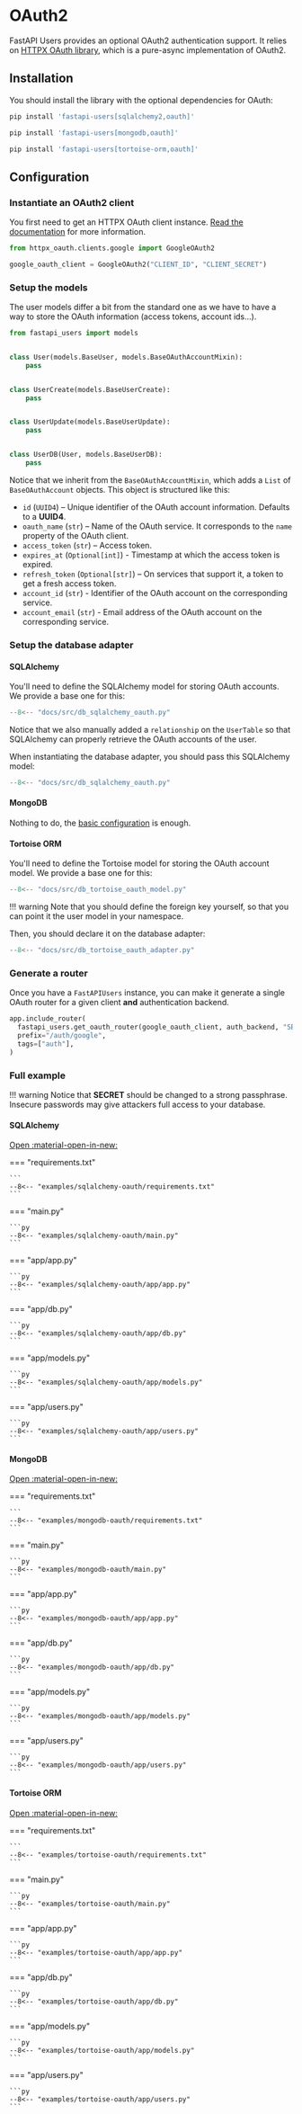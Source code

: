 # OAuth2

FastAPI Users provides an optional OAuth2 authentication support. It relies on [HTTPX OAuth library](https://frankie567.github.io/httpx-oauth/), which is a pure-async implementation of OAuth2.

## Installation

You should install the library with the optional dependencies for OAuth:

```sh
pip install 'fastapi-users[sqlalchemy2,oauth]'
```

```sh
pip install 'fastapi-users[mongodb,oauth]'
```

```sh
pip install 'fastapi-users[tortoise-orm,oauth]'
```

## Configuration

### Instantiate an OAuth2 client

You first need to get an HTTPX OAuth client instance. [Read the documentation](https://frankie567.github.io/httpx-oauth/oauth2/) for more information.

```py
from httpx_oauth.clients.google import GoogleOAuth2

google_oauth_client = GoogleOAuth2("CLIENT_ID", "CLIENT_SECRET")
```

### Setup the models

The user models differ a bit from the standard one as we have to have a way to store the OAuth information (access tokens, account ids...).

```py
from fastapi_users import models


class User(models.BaseUser, models.BaseOAuthAccountMixin):
    pass


class UserCreate(models.BaseUserCreate):
    pass


class UserUpdate(models.BaseUserUpdate):
    pass


class UserDB(User, models.BaseUserDB):
    pass
```

Notice that we inherit from the `BaseOAuthAccountMixin`, which adds a `List` of `BaseOAuthAccount` objects. This object is structured like this:

* `id` (`UUID4`) – Unique identifier of the OAuth account information. Defaults to a **UUID4**.
* `oauth_name` (`str`) – Name of the OAuth service. It corresponds to the `name` property of the OAuth client.
* `access_token` (`str`) – Access token.
* `expires_at` (`Optional[int]`) - Timestamp at which the access token is expired.
* `refresh_token` (`Optional[str]`) – On services that support it, a token to get a fresh access token.
* `account_id` (`str`) - Identifier of the OAuth account on the corresponding service.
* `account_email` (`str`) - Email address of the OAuth account on the corresponding service.

### Setup the database adapter

#### SQLAlchemy

You'll need to define the SQLAlchemy model for storing OAuth accounts. We provide a base one for this:

```py hl_lines="19-24"
--8<-- "docs/src/db_sqlalchemy_oauth.py"
```

Notice that we also manually added a `relationship` on the `UserTable` so that SQLAlchemy can properly retrieve the OAuth accounts of the user.

When instantiating the database adapter, you should pass this SQLAlchemy model:

```py hl_lines="41-42"
--8<-- "docs/src/db_sqlalchemy_oauth.py"
```

#### MongoDB

Nothing to do, the [basic configuration](./databases/mongodb.md) is enough.

#### Tortoise ORM

You'll need to define the Tortoise model for storing the OAuth account model. We provide a base one for this:

```py hl_lines="29 30"
--8<-- "docs/src/db_tortoise_oauth_model.py"
```

!!! warning
    Note that you should define the foreign key yourself, so that you can point it the user model in your namespace.

Then, you should declare it on the database adapter:

```py hl_lines="8 9"
--8<-- "docs/src/db_tortoise_oauth_adapter.py"
```

### Generate a router

Once you have a `FastAPIUsers` instance, you can make it generate a single OAuth router for a given client **and** authentication backend.

```py
app.include_router(
  fastapi_users.get_oauth_router(google_oauth_client, auth_backend, "SECRET"),
  prefix="/auth/google",
  tags=["auth"],
)
```

### Full example

!!! warning
    Notice that **SECRET** should be changed to a strong passphrase.
    Insecure passwords may give attackers full access to your database.

#### SQLAlchemy

[Open :material-open-in-new:](https://github.com/fastapi-users/fastapi-users/tree/master/examples/sqlalchemy-oauth)

=== "requirements.txt"

    ```
    --8<-- "examples/sqlalchemy-oauth/requirements.txt"
    ```

=== "main.py"

    ```py
    --8<-- "examples/sqlalchemy-oauth/main.py"
    ```

=== "app/app.py"

    ```py
    --8<-- "examples/sqlalchemy-oauth/app/app.py"
    ```

=== "app/db.py"

    ```py
    --8<-- "examples/sqlalchemy-oauth/app/db.py"
    ```

=== "app/models.py"

    ```py
    --8<-- "examples/sqlalchemy-oauth/app/models.py"
    ```

=== "app/users.py"

    ```py
    --8<-- "examples/sqlalchemy-oauth/app/users.py"
    ```

#### MongoDB

[Open :material-open-in-new:](https://github.com/fastapi-users/fastapi-users/tree/master/examples/mongodb-oauth)

=== "requirements.txt"

    ```
    --8<-- "examples/mongodb-oauth/requirements.txt"
    ```

=== "main.py"

    ```py
    --8<-- "examples/mongodb-oauth/main.py"
    ```

=== "app/app.py"

    ```py
    --8<-- "examples/mongodb-oauth/app/app.py"
    ```

=== "app/db.py"

    ```py
    --8<-- "examples/mongodb-oauth/app/db.py"
    ```

=== "app/models.py"

    ```py
    --8<-- "examples/mongodb-oauth/app/models.py"
    ```

=== "app/users.py"

    ```py
    --8<-- "examples/mongodb-oauth/app/users.py"
    ```

#### Tortoise ORM

[Open :material-open-in-new:](https://github.com/fastapi-users/fastapi-users/tree/master/examples/tortoise-oauth)

=== "requirements.txt"

    ```
    --8<-- "examples/tortoise-oauth/requirements.txt"
    ```

=== "main.py"

    ```py
    --8<-- "examples/tortoise-oauth/main.py"
    ```

=== "app/app.py"

    ```py
    --8<-- "examples/tortoise-oauth/app/app.py"
    ```

=== "app/db.py"

    ```py
    --8<-- "examples/tortoise-oauth/app/db.py"
    ```

=== "app/models.py"

    ```py
    --8<-- "examples/tortoise-oauth/app/models.py"
    ```

=== "app/users.py"

    ```py
    --8<-- "examples/tortoise-oauth/app/users.py"
    ```
